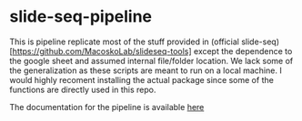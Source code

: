 # slide-seq-pipeline
This is pipeline replicate most of the stuff provided in (official slide-seq)[https://github.com/MacoskoLab/slideseq-tools] except 
the dependence to the google sheet and assumed internal file/folder location. We lack some of the generalization as these scripts 
are meant to run on a local machine. I would highly recoment installing the actual package since some of the functions are directly used 
in this repo. 


The documentation for the pipeline is available [here](https://slide-seq-pipeline.readthedocs.io/en/latest/)
